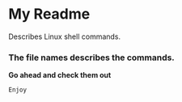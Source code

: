 # My Readme
Describes Linux shell commands.

### The file names describes the commands.
**Go ahead and check them out**

```sh
Enjoy
```
